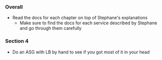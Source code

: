 ### Overall
- Read the docs for each chapter on top of Stephane's explanations
    - Make sure to find the docs for each service described by Stephane and go through them carefully 

### Section 4
- Do an ASG with LB by hand to see if you got most of it in your head

